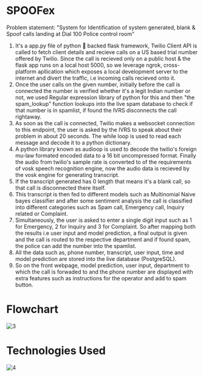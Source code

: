 # SPOOFex
Problem statement: "System for Identification of system generated, blank & Spoof calls landing at Dial 100 Police control room"
1. It's a app.py file of python 🐍 backed flask framework, Twilio Client API is called to fetch client details and recieve calls on a US based trial number offered by Twilio. Since the call is recieved only on a public host & 
the flask app runs on a local host 5000, so we leverage ngrok, cross-platform apllication which exposes a local development server to the internet and divert the traffic, i.e incoming calls recieved onto it. 
2. Once the user calls on the given number, initially before the call is connected the number is verified whether it's a legit Indian number or not, we used Regular expression library of python for this and 
then "the spam_lookup" function lookups into the live spam database to check if that number is in spamlist, if found the IVRS disconnects the call rightaway.
3. As soon as the call is connected, Twilio makes a websocket connection to this endpoint, the user is asked by the IVRS to speak about their problem in about 20 seconds. The while loop is used to read each message and decode it to a python dictionary.
4. A python library known as audioop is used to decode the twilio's foreign mu-law formated encoded data to a 16 bit uncompressed format. Finally the audio from twilio's sample rate is converted to of the requirements of vosk speech recognition engine, now the audio data is recieved by the vosk engine for generating transcript. 
5. If the transcript generated has 0 length that means it's a blank call, so that call is disconnected there itself.
6. This transcript is then fed to different models such as Multinomial Naive bayes classifier and after some sentiment analysis the call is classified into different categories such as Spam call, Emergency call, Inquiry related or Complaint. 
7. Simultaneously, the user is asked to enter a single digit input such as 1 for Emergency, 2 for Inquiry and 3 for Complaint. So after mapping both the results i.e user input and model prediction,  a final output is given and the call is routed to the respective department and if found spam, the police can add the number into the spamlist.
8. All the data such as, phone number, transcript, user input, time and model prediction are stored into the live database (PostgreSQL). 
9. So on the front webpage, model prediction, user input, department to which the call is forwaded to and the phone number are displayed with extra features such as instructions for the operator and add to spam button.

# Flowchart
![3](https://user-images.githubusercontent.com/87855947/188958305-472ffee6-c25a-4936-b052-ba9e32316b15.jpg)

# Technologies Used
![4](https://user-images.githubusercontent.com/87855947/188959322-e69e07d8-1e05-4f42-9ad1-f59de58c7925.jpg)

